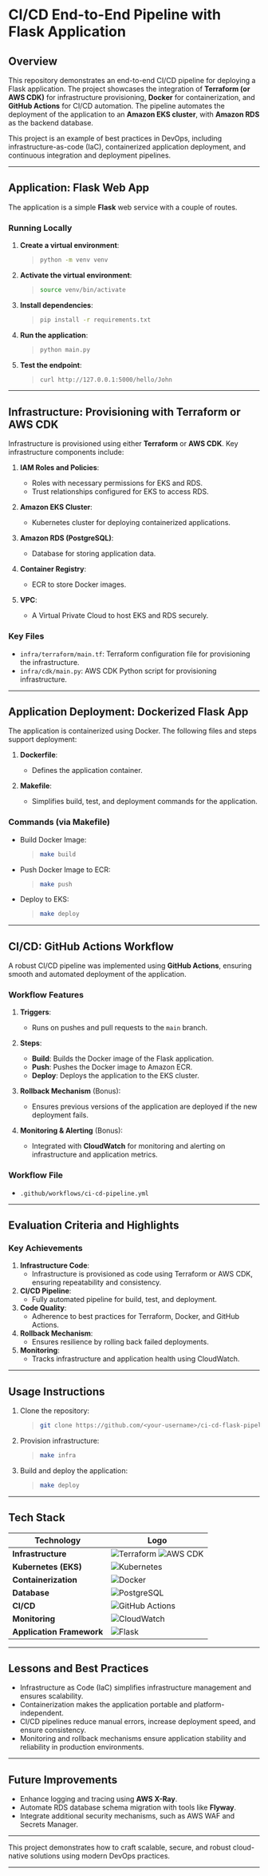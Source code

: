 # CI/CD End-to-End Pipeline with Flask Application

## Overview

This repository demonstrates an end-to-end CI/CD pipeline for deploying a Flask application. The project showcases the integration of **Terraform (or AWS CDK)** for infrastructure provisioning, **Docker** for containerization, and **GitHub Actions** for CI/CD automation. The pipeline automates the deployment of the application to an **Amazon EKS cluster**, with **Amazon RDS** as the backend database.

This project is an example of best practices in DevOps, including infrastructure-as-code (IaC), containerized application deployment, and continuous integration and deployment pipelines.

---

## Application: Flask Web App

The application is a simple **Flask** web service with a couple of routes.

### Running Locally

1. **Create a virtual environment**:
   > ```bash
   > python -m venv venv
   > ```
2. **Activate the virtual environment**:
   > ```bash
   > source venv/bin/activate
   > ```
3. **Install dependencies**:
   > ```bash
   > pip install -r requirements.txt
   > ```
4. **Run the application**:
   > ```bash
   > python main.py
   > ```
5. **Test the endpoint**:
   > ```bash
   > curl http://127.0.0.1:5000/hello/John
   > ```

---

## Infrastructure: Provisioning with Terraform or AWS CDK

Infrastructure is provisioned using either **Terraform** or **AWS CDK**. Key infrastructure components include:

1. **IAM Roles and Policies**: 
   - Roles with necessary permissions for EKS and RDS.
   - Trust relationships configured for EKS to access RDS.

2. **Amazon EKS Cluster**:
   - Kubernetes cluster for deploying containerized applications.

3. **Amazon RDS (PostgreSQL)**:
   - Database for storing application data.

4. **Container Registry**:
   - ECR to store Docker images.

5. **VPC**:
   - A Virtual Private Cloud to host EKS and RDS securely.

### Key Files

- `infra/terraform/main.tf`: Terraform configuration file for provisioning the infrastructure.
- `infra/cdk/main.py`: AWS CDK Python script for provisioning infrastructure.

---

## Application Deployment: Dockerized Flask App

The application is containerized using Docker. The following files and steps support deployment:

1. **Dockerfile**:
   - Defines the application container.

2. **Makefile**:
   - Simplifies build, test, and deployment commands for the application.

### Commands (via Makefile)

- Build Docker Image:
  > ```bash
  > make build
  > ```
- Push Docker Image to ECR:
  > ```bash
  > make push
  > ```
- Deploy to EKS:
  > ```bash
  > make deploy
  > ```

---

## CI/CD: GitHub Actions Workflow

A robust CI/CD pipeline was implemented using **GitHub Actions**, ensuring smooth and automated deployment of the application.

### Workflow Features

1. **Triggers**:
   - Runs on pushes and pull requests to the `main` branch.

2. **Steps**:
   - **Build**: Builds the Docker image of the Flask application.
   - **Push**: Pushes the Docker image to Amazon ECR.
   - **Deploy**: Deploys the application to the EKS cluster.

3. **Rollback Mechanism** (Bonus):
   - Ensures previous versions of the application are deployed if the new deployment fails.

4. **Monitoring & Alerting** (Bonus):
   - Integrated with **CloudWatch** for monitoring and alerting on infrastructure and application metrics.

### Workflow File

- `.github/workflows/ci-cd-pipeline.yml`

---

## Evaluation Criteria and Highlights

### Key Achievements

1. **Infrastructure Code**:
   - Infrastructure is provisioned as code using Terraform or AWS CDK, ensuring repeatability and consistency.
2. **CI/CD Pipeline**:
   - Fully automated pipeline for build, test, and deployment.
3. **Code Quality**:
   - Adherence to best practices for Terraform, Docker, and GitHub Actions.
4. **Rollback Mechanism**:
   - Ensures resilience by rolling back failed deployments.
5. **Monitoring**:
   - Tracks infrastructure and application health using CloudWatch.

---

## Usage Instructions

1. Clone the repository:
   > ```bash
   > git clone https://github.com/<your-username>/ci-cd-flask-pipeline.git
   > ```
2. Provision infrastructure:
   > ```bash
   > make infra
   > ```
3. Build and deploy the application:
   > ```bash
   > make deploy
   > ```

---

## Tech Stack

| Technology                 | Logo                                   |
|----------------------------|----------------------------------------|
| **Infrastructure**         | ![Terraform](https://img.shields.io/badge/-Terraform-623CE4?logo=terraform&logoColor=white) ![AWS CDK](https://img.shields.io/badge/-AWS%20CDK-FF9900?logo=amazon-aws&logoColor=white) |
| **Kubernetes (EKS)**       | ![Kubernetes](https://img.shields.io/badge/-Kubernetes-326CE5?logo=kubernetes&logoColor=white) |
| **Containerization**       | ![Docker](https://img.shields.io/badge/-Docker-2496ED?logo=docker&logoColor=white) |
| **Database**               | ![PostgreSQL](https://img.shields.io/badge/-PostgreSQL-336791?logo=postgresql&logoColor=white) |
| **CI/CD**                  | ![GitHub Actions](https://img.shields.io/badge/-GitHub%20Actions-2088FF?logo=github-actions&logoColor=white) |
| **Monitoring**             | ![CloudWatch](https://img.shields.io/badge/-CloudWatch-FF4F8B?logo=amazon-aws&logoColor=white) |
| **Application Framework**  | ![Flask](https://img.shields.io/badge/-Flask-000000?logo=flask&logoColor=white) |

---

## Lessons and Best Practices

- Infrastructure as Code (IaC) simplifies infrastructure management and ensures scalability.
- Containerization makes the application portable and platform-independent.
- CI/CD pipelines reduce manual errors, increase deployment speed, and ensure consistency.
- Monitoring and rollback mechanisms ensure application stability and reliability in production environments.

---

## Future Improvements

- Enhance logging and tracing using **AWS X-Ray**.
- Automate RDS database schema migration with tools like **Flyway**.
- Integrate additional security mechanisms, such as AWS WAF and Secrets Manager.

---

This project demonstrates how to craft scalable, secure, and robust cloud-native solutions using modern DevOps practices.

---
